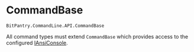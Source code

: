 # CommandBase
```BitPantry.CommandLine.API.CommandBase```

All command types must extend ```CommandBase``` which provides access to the configured [IAnsiConsole](IAnsiConsole.md).